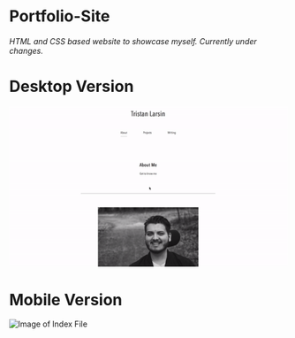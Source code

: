 # Portfolio-Site

###### HTML and CSS based website to showcase myself. Currently under changes.

# Desktop Version
![Image of Index File](assets/readmeAssets/1400.gif)


# Mobile Version
![Image of Index File](assets/readmeAssets/600.gif)
